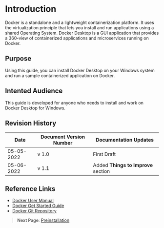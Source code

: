 # Introduction
Docker is a standalone and a lightweight containerization platform. It uses the virtualization principle that lets you install and run applications using a shared Operating System. Docker Desktop is a GUI application that provides a 360-view of containerized applications and microservices running on Docker.

## Purpose
Using this guide, you can install Docker Desktop on your Windows system and run a sample containerized application on Docker.

## Intented Audience
This guide is developed for anyone who needs to install and work on Docker Desktop for Windows.

## Revision History
|             Date      |  Document Version Number   |   Documentation Updates        |
|-----------------------|----------------------------|--------------------------------|
| 05-05-2022            | v 1.0                      | First Draft                    |           
| 05-06-2022            | v 1.1                      | Added **Things to Improve** section|                 
               

## Reference Links
- [Docker User Manual](https://docs.docker.com/desktop/windows/)
- [Docker Get Started Guide](https://docs.docker.com/get-started/overview/)
- [Docker Git Repository](https://github.com/docker)

> **Next Page**: [Preinstallation](./Preinstallation.md)
